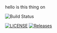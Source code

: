 hello is this thing on

![Build Status](https://img.shields.io/github/actions/workflow/status/40682339/Coursework/main.yml?branch=master&label=Build)




[![LICENSE](https://img.shields.io/github/license/kester99/Coursework.svg?style=flat-square)](https://github.com/40682339/Coursework/blob/master/LICENSE)
[![Releases](https://img.shields.io/github/release/kester99/Coursework/all.svg?style=flat-square)](https://github.com/kester99/Group11Software/Coursework/releases)



